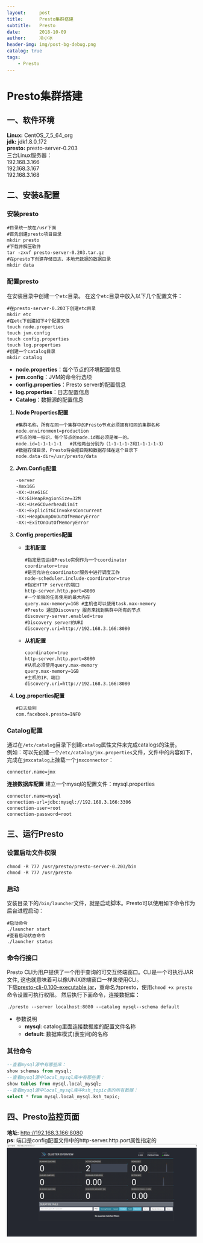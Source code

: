 ```yaml
---
layout:     post
title:      Presto集群搭建
subtitle:   Presto
date:       2018-10-09
author:     冷小冰
header-img: img/post-bg-debug.png
catalog: true
tags:
    - Presto
---
```


# Presto集群搭建

## 一、软件环境
**Linux:** CentOS_7_5_64_org  
**jdk:** jdk1.8.0_172   
**presto:** presto-server-0.203  
三台Linux服务器：  
192.168.3.166  
192.168.3.167  
192.168.3.168  

## 二、安装&配置

### 安装presto
```shell
#目录统一放在/usr下面
#首先创建presto项目目录
mkdir presto
#下载并解压软件
tar -zxvf presto-server-0.203.tar.gz
#在presto下创建存储日志、本地元数据的数据目录
mkdir data
```

### 配置presto
在安装目录中创建一个`etc`目录。 在这个`etc`目录中放入以下几个配置文件：
```shell
#在presto-server-0.203下创建etc目录
mkdir etc
#在etc下创建如下4个配置文件
touch node.properties
touch jvm.config
touch config.properties
touch log.properties
#创建一个catalog目录
mkdir catalog
```
- **node.properties**：每个节点的环境配置信息
- **jvm.config**：JVM的命令行选项
- **config.properties**：Presto server的配置信息
- **log.properties**：日志配置信息
- **Catalog**：数据源的配置信息

1. **Node Properties配置**
   ```properties
   #集群名称，所有在同一个集群中的Presto节点必须拥有相同的集群名称
   node.environment=production
   #节点的唯一标识，每个节点的node.id都必须是唯一的。
   node.id=1-1-1-1-1   #其他两台分别为（1-1-1-1-2和1-1-1-1-3）
   #数据存储目录，Presto将会把日期和数据存储在这个目录下
   node.data-dir=/usr/presto/data
   ```

2. **Jvm.Config配置**
   ```properties
   -server
   -Xmx16G
   -XX:+UseG1GC
   -XX:G1HeapRegionSize=32M
   -XX:+UseGCOverheadLimit
   -XX:+ExplicitGCInvokesConcurrent
   -XX:+HeapDumpOnOutOfMemoryError
   -XX:+ExitOnOutOfMemoryError
   ```

3. **Config.properties配置**
   - **主机配置**
     ```properties
     #指定是否运维Presto实例作为一个coordinator
     coordinator=true
     #是否允许在coordinator服务中进行调度工作
     node-scheduler.include-coordinator=true   
     #指定HTTP server的端口
     http-server.http.port=8080
     #一个单独的任务使用的最大内存
     query.max-memory=1GB #主机也可以使用task.max-memory
     #Presto 通过Discovery 服务来找到集群中所有的节点
     discovery-server.enabled=true
     #Discovery server的URI
     discovery.uri=http://192.168.3.166:8080
     ```
   - **从机配置**
     ```properties
     coordinator=true
     http-server.http.port=8080
     #从机必须使用query.max-memory
     query.max-memory=1GB 
     #主机的IP、端口
     discovery.uri=http://192.168.3.166:8080  
     ```

4. **Log.properties配置**
   ```properties
   #日志级别
   com.facebook.presto=INFO
   ```

### Catalog配置
   通过在`/etc/catalo`g目录下创建`catalog`属性文件来完成catalogs的注册。  
   例如：可以先创建一个`/etc/catalog/jmx.properties`文件，文件中的内容如下，完成在`jmxcatalog`上挂载一个`jmxconnector`：
   ```properties
connector.name=jmx
   ```

   **连接数据库配置**
   建立一个mysql的配置文件：mysql.properties
   ```properties
connector.name=mysql
connection-url=jdbc:mysql://192.168.3.166:3306
connection-user=root
connection-password=root 
   ```

## 三、运行Presto

### 设置启动文件权限
```shell
chmod -R 777 /usr/presto/presto-server-0.203/bin
chmod -R 777 /usr/presto
```

### 启动
安装目录下的`/bin/launcher`文件，就是启动脚本。Presto可以使用如下命令作为后台进程启动：
```shell
#启动命令
./launcher start
#查看启动状态命令
./launcher status
```

### 命令行接口
Presto CLI为用户提供了一个用于查询的可交互终端窗口。CLI是一个可执行JAR文件, 这也就意味着可以像UNIX终端窗口一样来使用CLI。  
下载[presto-cli-0.100-executable.jar](https://repo1.maven.org/maven2/com/facebook/presto/presto-cli/0.100/presto-cli-0.100-executable.jar)，重命名为presto，使用`chmod +x presto`命令设置可执行权限。
然后执行下面命令，连接数据库：
```shell
./presto --server localhost:8080 --catalog mysql--schema default
```
- 参数说明
  - **mysql**: catalog里面连接数据库的配置文件名称
  - **default**: 数据库模式(表空间)的名称

### 其他命令

```sql
--查看mysql源中有哪些库：
show schemas from mysql; 
--查看mysql源中local_mysql库中有那些表：
show tables from mysql.local_mysql;                                                 
--查看mysql源中local_mysql库中ksh_topic表的所有数据：
select * from mysql.local_mysql.ksh_topic;
```

## 四、Presto监控页面
**地址**: http://192.168.3.166:8080  
**ps**: 端口是config配置文件中的http-server.http.port属性指定的
![img](/img/docs-pics/presto01.png)